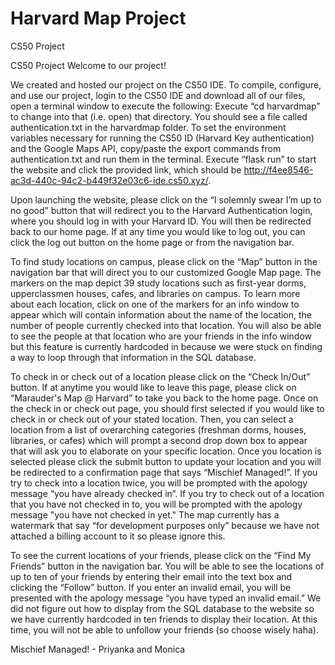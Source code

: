 # Harvard Map Project
CS50 Project 

CS50 Project
Welcome to our project!

We created and hosted our project on the CS50 IDE. To compile, configure, and use our project, login to the CS50 IDE and download all of our files, open a terminal window to execute the following: Execute “cd harvardmap” to change into that (i.e. open) that directory. You should see a file called authentication.txt in the harvardmap folder. To set the environment variables necessary for running the CS50 ID (Harvard Key authentication) and the Google Maps API, copy/paste the export commands from authentication.txt and run them in the terminal. Execute “flask run” to start the website and click the provided link, which should be http://f4ee8546-ac3d-440c-94c2-b449f32e03c6-ide.cs50.xyz/.

Upon launching the website, please click on the “I solemnly swear I’m up to no good” button that will redirect you to the Harvard Authentication login, where you should log in with your Harvard ID. You will then be redirected back to our home page. If at any time you would like to log out, you can click the log out button on the home page or from the navigation bar.

To find study locations on campus, please click on the “Map” button in the navigation bar that will direct you to our customized Google Map page. The markers on the map depict 39 study locations such as first-year dorms, upperclassmen houses, cafes, and libraries on campus. To learn more about each location, click on one of the markers for an info window to appear which will contain information about the name of the location, the number of people currently checked into that location. You will also be able to see the people at that location who are your friends in the info window but this feature is currently hardcoded in because we were stuck on finding a way to loop through that information in the SQL database.

To check in or check out of a location please click on the “Check In/Out” button. If at anytime you would like to leave this page, please click on “Marauder's Map @ Harvard” to take you back to the home page. Once on the check in or check out page, you should first selected if you would like to check in or check out of your stated location. Then, you can select a location from a list of overarching categories (freshman dorms, houses, libraries, or cafes) which will prompt a second drop down box to appear that will ask you to elaborate on your specific location. Once you location is selected please click the submit button to update your location and you will be redirected to a confirmation page that says “Mischief Managed!”. If you try to check into a location twice, you will be prompted with the apology message “you have already checked in”. If you try to check out of a location that you have not checked in to, you will be prompted with the apology message "you have not checked in yet." The map currently has a watermark that say “for development purposes only” because we have not attached a billing account to it so please ignore this. 

To see the current locations of your friends, please click on the “Find My Friends” button in the navigation bar. You will be able to see the locations of up to ten of your friends by entering their email into the text box and clicking the “Follow” button. If you enter an invalid email, you will be presented with the apology message “you have typed an invalid email.” We did not figure out how to display from the SQL database to the website so we have currently hardcoded in ten friends to display their location. At this time, you will not be able to unfollow your friends (so choose wisely haha).

Mischief Managed! - Priyanka and Monica





